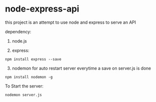 # node-express-api
this project is an attempt to use node and express 
to serve an API 

dependency: 


1. node.js 

2. express: 

  ```npm install express --save```

3. nodemon for auto restart server everytime a save on server.js is done

  ```npm install nodemon -g```

To Start the server:

  ```nodemon server.js ```
